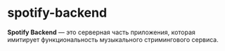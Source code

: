 # spotify-backend
**Spotify Backend** — это серверная часть приложения, которая имитирует функциональность музыкального стримингового сервиса.
